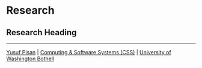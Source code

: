 <script src="https://use.fontawesome.com/83b4c75282.js"></script>

# Research

## Research Heading

***

[Yusuf Pisan](https://pisanorg.github.io/yusuf/) | [Computing & Software Systems (CSS)](https://www.uwb.edu/css) | [University of Washington Bothell](https://www.uwb.edu/)

<i class="fab fa-linkedin"></i>
